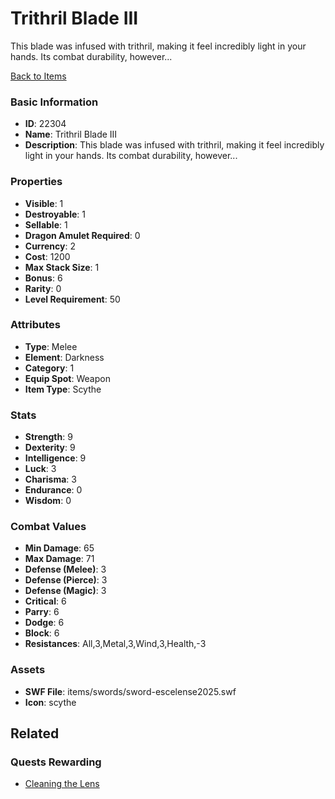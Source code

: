 # Trithril Blade III

This blade was infused with trithril, making it feel incredibly light in your hands. Its combat durability, however...

[Back to Items](../items.md)

### Basic Information

- **ID**: 22304
- **Name**: Trithril Blade III
- **Description**: This blade was infused with trithril, making it feel incredibly light in your hands. Its combat durability, however...

### Properties

- **Visible**: 1
- **Destroyable**: 1
- **Sellable**: 1
- **Dragon Amulet Required**: 0
- **Currency**: 2
- **Cost**: 1200
- **Max Stack Size**: 1
- **Bonus**: 6
- **Rarity**: 0
- **Level Requirement**: 50

### Attributes

- **Type**: Melee
- **Element**: Darkness
- **Category**: 1
- **Equip Spot**: Weapon
- **Item Type**: Scythe

### Stats

- **Strength**: 9
- **Dexterity**: 9
- **Intelligence**: 9
- **Luck**: 3
- **Charisma**: 3
- **Endurance**: 0
- **Wisdom**: 0

### Combat Values

- **Min Damage**: 65
- **Max Damage**: 71
- **Defense (Melee)**: 3
- **Defense (Pierce)**: 3
- **Defense (Magic)**: 3
- **Critical**: 6
- **Parry**: 6
- **Dodge**: 6
- **Block**: 6
- **Resistances**: All,3,Metal,3,Wind,3,Health,-3

### Assets

- **SWF File**: items/swords/sword-escelense2025.swf
- **Icon**: scythe

## Related

### Quests Rewarding

- [Cleaning the Lens](../quests/2213-cleaning-the-lens.md)

